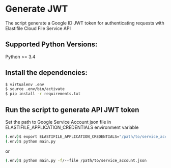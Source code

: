 # Generate JWT

The script generate a Google ID JWT token for authenticating requests with Elastifile Cloud File Service API

## Supported Python Versions:
Python >= 3.4


## Install the dependencies:

```bash
$ virtualenv .env
$ source .env/bin/activate
$ pip install -r requirements.txt
```

## Run the script to generate API JWT token
Set the path to Google Service Account json file in ELASTIFILE_APPLICATION_CREDENTIALS environment variable
```bash
(.env)$ export ELASTIFILE_APPLICATION_CREDENTIALS="/path/to/service_account.json"
(.env)$ python main.py

```
or

```bash
(.env)$ python main.py -f/--file /path/to/service_account.json
```